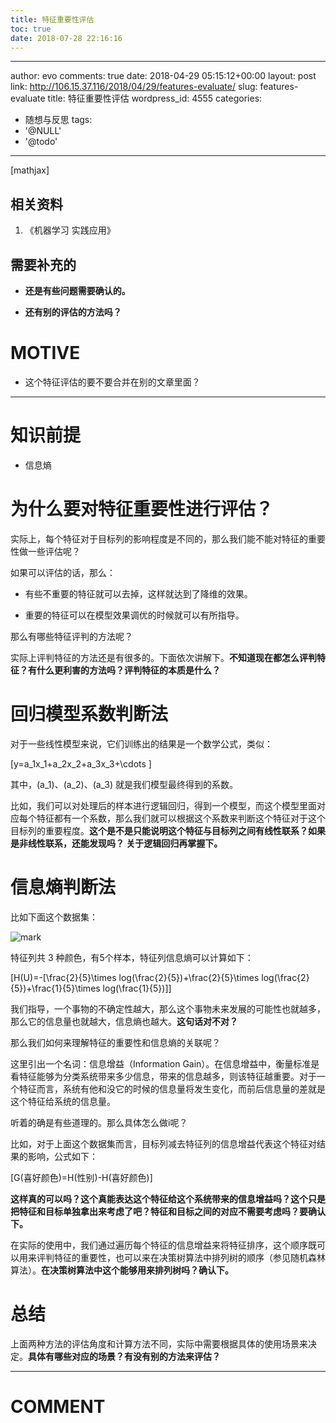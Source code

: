 ```yaml
---
title: 特征重要性评估
toc: true
date: 2018-07-28 22:16:16
---
```

---
author: evo
comments: true
date: 2018-04-29 05:15:12+00:00
layout: post
link: http://106.15.37.116/2018/04/29/features-evaluate/
slug: features-evaluate
title: 特征重要性评估
wordpress_id: 4555
categories:
- 随想与反思
tags:
- '@NULL'
- '@todo'
---

<!-- more -->

[mathjax]


## 相关资料






  1. 《机器学习 实践应用》




## 需要补充的






  * **还是有些问题需要确认的。**


  * **还有别的评估的方法吗？**




# MOTIVE






  * 这个特征评估的要不要合并在别的文章里面？





* * *





# 知识前提






  * 信息熵





# 为什么要对特征重要性进行评估？


实际上，每个特征对于目标列的影响程度是不同的，那么我们能不能对特征的重要性做一些评估呢？

如果可以评估的话，那么：




  * 有些不重要的特征就可以去掉，这样就达到了降维的效果。


  * 重要的特征可以在模型效果调优的时候就可以有所指导。


那么有哪些特征评判的方法呢？

实际上评判特征的方法还是有很多的。下面依次讲解下。**不知道现在都怎么评判特征？有什么更利害的方法吗？评判特征的本质是什么？**


# 回归模型系数判断法


对于一些线性模型来说，它们训练出的结果是一个数学公式，类似：

\[y=a_1x_1+a_2x_2+a_3x_3+\cdots \]

其中，\(a_1\)、\(a_2\)、\(a_3\) 就是我们模型最终得到的系数。

比如，我们可以对处理后的样本进行逻辑回归，得到一个模型，而这个模型里面对应每个特征都有一个系数，那么我们就可以根据这个系数来判断这个特征对于这个目标列的重要程度。**这个是不是只能说明这个特征与目标列之间有线性联系？如果是非线性联系，还能发现吗？ 关于逻辑回归再掌握下。**


# 信息熵判断法


比如下面这个数据集：

![mark](http://images.iterate.site/blog/image/180728/C4gFF5C6FG.png?imageslim)

特征列共 3 种颜色，有5个样本，特征列信息熵可以计算如下：

\[H(U)=-[\frac{2}{5}\times log(\frac{2}{5})+\frac{2}{5}\times log(\frac{2}{5})+\frac{1}{5}\times log(\frac{1}{5})]\]

我们指导，一个事物的不确定性越大，那么这个事物未来发展的可能性也就越多，那么它的信息量也就越大，信息熵也越大。**这句话对不对？**

那么我们如何来理解特征的重要性和信息熵的关联呢？

这里引出一个名词：信息增益（Information Gain）。在信息增益中，衡量标准是看特征能够为分类系统带来多少信息，带来的信息越多，则该特征越重要。对于一个特征而言，系统有他和没它的时候的信息量将发生变化，而前后信息量的差就是这个特征给系统的信息量。

听着的确是有些道理的。那么具体怎么做i呢？

比如，对于上面这个数据集而言，目标列减去特征列的信息增益代表这个特征对结果的影响，公式如下：

\[G(喜好颜色)=H(性别)-H(喜好颜色)\]

**这样真的可以吗？这个真能表达这个特征给这个系统带来的信息增益吗？这个只是把特征和目标单独拿出来考虑了吧？特征和目标之间的对应不需要考虑吗？要确认下。**

在实际的使用中，我们通过遍历每个特征的信息增益来将特征排序，这个顺序既可以用来评判特征的重要性，也可以来在决策树算法中排列树的顺序（参见随机森林算法）。**在决策树算法中这个能够用来排列树吗？确认下。**




# 总结


上面两种方法的评估角度和计算方法不同，实际中需要根据具体的使用场景来决定。**具体有哪些对应的场景？有没有别的方法来评估？**









* * *





# COMMENT
